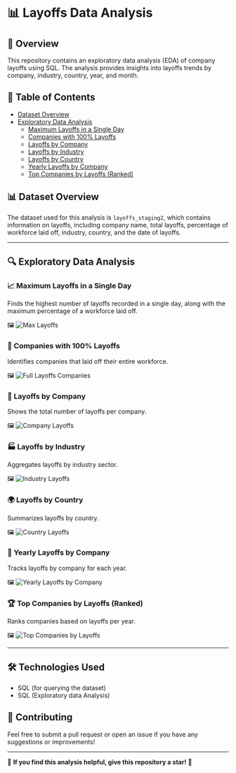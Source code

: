 # 📊 Layoffs Data Analysis

## 📌 Overview
This repository contains an exploratory data analysis (EDA) of company layoffs using SQL. The analysis provides insights into layoffs trends by company, industry, country, year, and month.

## 📂 Table of Contents
- [Dataset Overview](#dataset-overview)
- [Exploratory Data Analysis](#exploratory-data-analysis)
  - [Maximum Layoffs in a Single Day](#maximum-layoffs-in-a-single-day)
  - [Companies with 100% Layoffs](#companies-with-100-layoffs)
  - [Layoffs by Company](#layoffs-by-company)
  - [Layoffs by Industry](#layoffs-by-industry)
  - [Layoffs by Country](#layoffs-by-country)
  - [Yearly Layoffs by Company](#yearly-layoffs-by-company)
  - [Top Companies by Layoffs (Ranked)](#top-companies-by-layoffs-ranked)

## 📊 Dataset Overview
The dataset used for this analysis is `layoffs_staging2`, which contains information on layoffs, including company name, total layoffs, percentage of workforce laid off, industry, country, and the date of layoffs.

---

## 🔍 Exploratory Data Analysis

### 📈 Maximum Layoffs in a Single Day
Finds the highest number of layoffs recorded in a single day, along with the maximum percentage of a workforce laid off.

🖼️ ![Max Layoffs](image_link_here)

### 🚨 Companies with 100% Layoffs
Identifies companies that laid off their entire workforce.


🖼️ ![Full Layoffs Companies](image_link_here)


### 🏢 Layoffs by Company
Shows the total number of layoffs per company.


🖼️ ![Company Layoffs](image_link_here)

### 🏭 Layoffs by Industry
Aggregates layoffs by industry sector.


🖼️ ![Industry Layoffs](image_link_here)

### 🌍 Layoffs by Country
Summarizes layoffs by country.


🖼️ ![Country Layoffs](image_link_here)


### 🏢 Yearly Layoffs by Company
Tracks layoffs by company for each year.


🖼️ ![Yearly Layoffs by Company](image_link_here)

### 🏆 Top Companies by Layoffs (Ranked)
Ranks companies based on layoffs per year.


🖼️ ![Top Companies by Layoffs](image_link_here)

---

## 🛠️ Technologies Used
- SQL (for querying the dataset)
- SQL (Exploratory data Analysis)

## 📌 Contributing
Feel free to submit a pull request or open an issue if you have any suggestions or improvements!

---

🌟 **If you find this analysis helpful, give this repository a star!** 🌟


